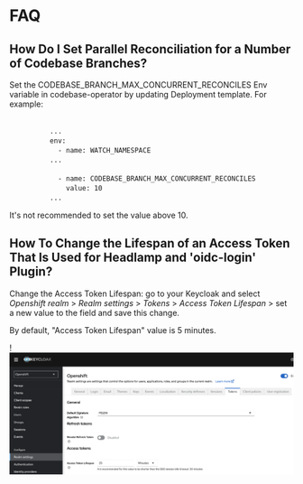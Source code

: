 # FAQ

## How Do I Set Parallel Reconciliation for a Number of Codebase Branches?

Set the CODEBASE_BRANCH_MAX_CONCURRENT_RECONCILES Env variable in codebase-operator by updating Deployment template. For example:

```bash

          ...
          env:
            - name: WATCH_NAMESPACE
          ...

            - name: CODEBASE_BRANCH_MAX_CONCURRENT_RECONCILES
              value: 10
          ...
```

It's not recommended to set the value above 10.

## How To Change the Lifespan of an Access Token That Is Used for Headlamp and 'oidc-login' Plugin?

Change the Access Token Lifespan: go to your Keycloak and select *Openshift realm* > *Realm settings* > *Tokens* >
*Access Token Lifespan* > set a new value to the field and save this change.

By default, "Access Token Lifespan" value is 5 minutes.

!![Access Token Lifespan](./assets/faq/keycloak-access-token-lifespan.png "Access Token Lifespan")